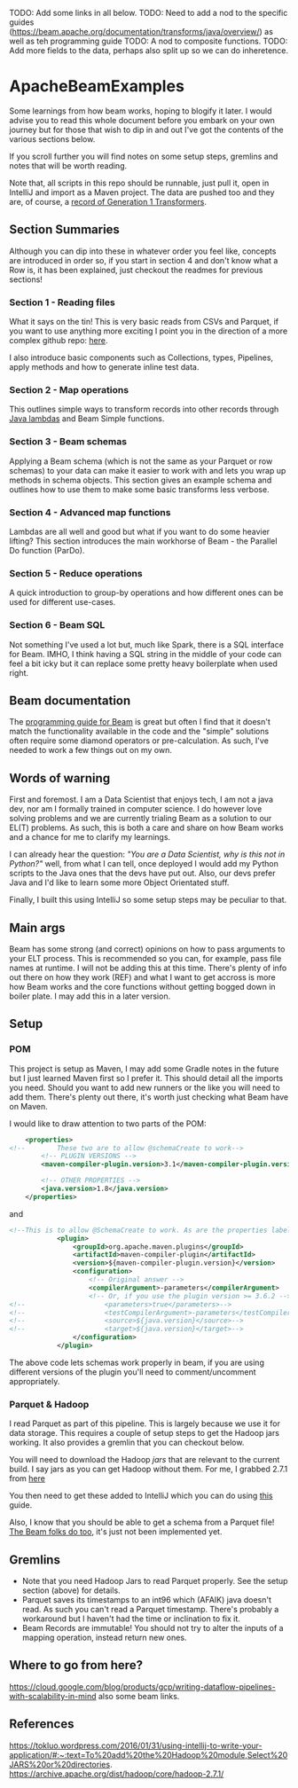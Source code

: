 TODO: Add some links in all below.
TODO: Need to add a nod to the specific guides (https://beam.apache.org/documentation/transforms/java/overview/) as well as teh programming guide
TODO: A nod to composite functions. 
TODO: Add more fields to the data, perhaps also split up so we can do inheretence. 

# ApacheBeamExamples
Some learnings from how beam works, hoping to blogify it later. I would advise you 
to read this whole document before you embark on your own journey but for those
that wish to dip in and out I've got the contents of the various sections below. 

If you scroll further you will find notes on some setup steps, gremlins and notes that
will be worth reading. 

Note that, all scripts in this repo should be runnable, just pull it, open in 
IntelliJ and import as a Maven project. The data are pushed too and they are, 
of course, a [record of Generation 1 Transformers](https://en.wikipedia.org/wiki/Transformers:_Generation_1). 

## Section Summaries
Although you can dip into these in whatever order you feel like, concepts are 
introduced in order so, if you start in section 4 and don't know what a Row is, 
it has been explained, just checkout the readmes for previous sections!

### Section 1 - Reading files
What it says on the tin! This is very basic reads from CSVs and Parquet, if you 
want to use anything more exciting I point you in the direction of a more  
complex github repo: [here](https://github.com/rishisinghal/BeamPipelineSamples).

I also introduce basic components such as Collections, types, Pipelines, 
apply methods and how to generate inline test data. 

### Section 2 - Map operations
This outlines simple ways to transform records into other records through [Java 
lambdas](https://www.w3schools.com/java/java_lambda.asp#:~:text=Lambda%20Expressions%20were%20added%20in,the%20body%20of%20a%20method.) 
and Beam Simple functions. 

### Section 3 - Beam schemas
Applying a Beam schema (which is not the same as your Parquet or row schemas) to your 
data can make it easier to work with and lets you wrap up methods in schema objects. 
This section gives an example schema and outlines how to use them to make some basic
transforms less verbose. 

### Section 4 - Advanced map functions
Lambdas are all well and good but what if you want to do some heavier lifting? 
This section introduces the main workhorse of Beam - the Parallel Do function 
(ParDo).

### Section 5 - Reduce operations
A quick introduction to group-by operations and how different ones can be 
used for different use-cases. 

### Section 6 - Beam SQL 
Not something I've used a lot but, much like Spark, there is a SQL interface
for Beam. IMHO, I think having a SQL string in the middle of your code can 
feel a bit icky but it can replace some pretty heavy boilerplate when used 
right. 

## Beam documentation 
The [programming guide for Beam](https://beam.apache.org/documentation/programming-guide/) 
is great but often I find that it doesn't match the functionality 
available in the code and the "simple" solutions often require some 
diamond operators or pre-calculation. As such, I've needed to work 
a few things out on my own.  

## Words of warning
First and foremost. I am a Data Scientist that enjoys tech, I am not
a java dev, nor am I formally trained in computer science. I do 
however love solving problems and we are currently trialing Beam 
as a solution to our EL(T) problems. As such, this is both a care 
and share on how Beam works and a chance for me to clarify my 
learnings. 

I can already hear the question: *"You are a Data Scientist, why 
is this not in Python?"* well, from what I can tell, once deployed
I would add my Python scripts to the Java ones that the devs have
put out. Also, our devs prefer Java and I'd like to learn some 
more Object Orientated stuff. 

Finally, I built this using IntelliJ so some setup steps may be 
peculiar to that. 

## Main args
Beam has some strong (and correct) opinions on how to pass arguments to 
your ELT process. This is recommended so you can, for example, pass file
names at runtime. I will not be adding this at this time. There's plenty of 
info out there on how they work (REF) and what I want to get accross is more 
how Beam works and the core functions without getting bogged down in boiler 
plate. I may add this in a later version.
 

## Setup

### POM
This project is setup as Maven, I may add some Gradle notes in the 
future but I just learned Maven first so I prefer it. This should
detail all the imports you need. Should you want to add new runners
or the like you will need to add them. There's plenty out there, 
it's worth just checking what Beam have on Maven. 

I would like to draw attention to two parts of the POM:
```xml
    <properties>
<!--        These two are to allow @schemaCreate to work-->
        <!-- PLUGIN VERSIONS -->
        <maven-compiler-plugin.version>3.1</maven-compiler-plugin.version>

        <!-- OTHER PROPERTIES -->
        <java.version>1.8</java.version>
    </properties>
```
and
```xml
<!--This is to allow @SchemaCreate to work. As are the properties labelled above-->
            <plugin>
                <groupId>org.apache.maven.plugins</groupId>
                <artifactId>maven-compiler-plugin</artifactId>
                <version>${maven-compiler-plugin.version}</version>
                <configuration>
                    <!-- Original answer -->
                    <compilerArgument>-parameters</compilerArgument>
                    <!-- Or, if you use the plugin version >= 3.6.2 -->
<!--                    <parameters>true</parameters>-->
<!--                    <testCompilerArgument>-parameters</testCompilerArgument>-->
<!--                    <source>${java.version}</source>-->
<!--                    <target>${java.version}</target>-->
                </configuration>
            </plugin>
```
The above code lets schemas work properly in beam, if you are using 
different versions of the plugin you'll need to comment/uncomment 
appropriately.

### Parquet & Hadoop
I read Parquet as part of this pipeline. This is largely because we 
use it for data storage. This requires a couple of setup steps to get
the Hadoop jars working. It also provides a gremlin that you can 
checkout below. 

You will need to download the Hadoop *jars* that are relevant to the
current build. I say jars as you can get Hadoop without them. For me,
I grabbed 2.7.1 from [here](https://archive.apache.org/dist/hadoop/core/hadoop-2.7.1/)

You then need to get these added to IntelliJ which you can do using 
[this](https://tokluo.wordpress.com/2016/01/31/using-intellij-to-write-your-application/#:~:text=To%20add%20the%20Hadoop%20module,Select%20JARS%20or%20directories.)
guide. 

Also, I know that you should be able to get a schema from a Parquet file!
[The Beam folks do too](https://github.com/apache/beam/pull/9721), it's 
just not been implemented yet. 


## Gremlins
* Note that you need Hadoop Jars to read Parquet properly. See the
setup section (above) for details. 
* Parquet saves its timestamps to an int96 which (AFAIK) java doesn't 
read. As such you can't read a Parquet timestamp. There's probably a 
workaround but I haven't had the time or inclination to fix it.  
* Beam Records are immutable! You should not try to alter the inputs 
of a mapping operation, instead return new ones. 

## Where to go from here? 
https://cloud.google.com/blog/products/gcp/writing-dataflow-pipelines-with-scalability-in-mind
also some beam links. 

## References
https://tokluo.wordpress.com/2016/01/31/using-intellij-to-write-your-application/#:~:text=To%20add%20the%20Hadoop%20module,Select%20JARS%20or%20directories.
https://archive.apache.org/dist/hadoop/core/hadoop-2.7.1/